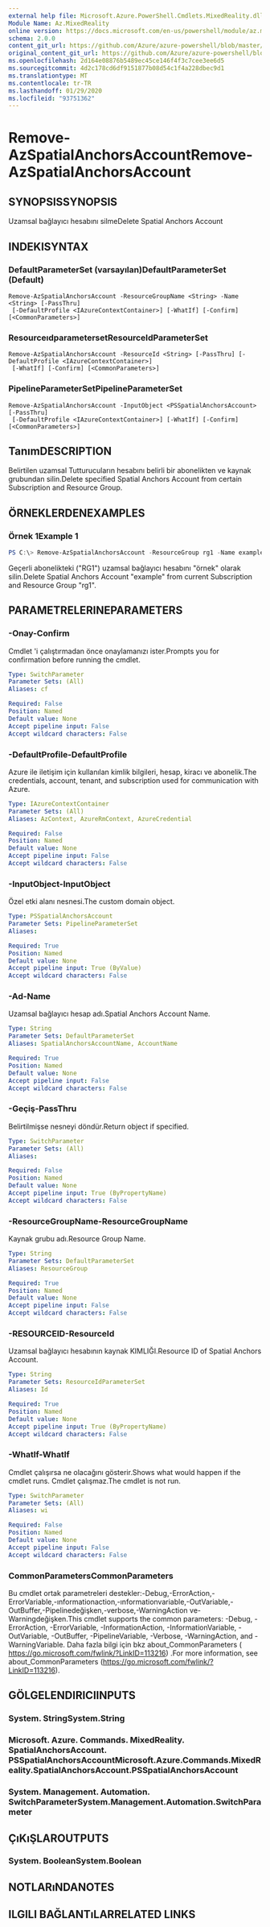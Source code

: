 ```yaml
---
external help file: Microsoft.Azure.PowerShell.Cmdlets.MixedReality.dll-Help.xml
Module Name: Az.MixedReality
online version: https://docs.microsoft.com/en-us/powershell/module/az.mixedreality/remove-azspatialanchorsaccount
schema: 2.0.0
content_git_url: https://github.com/Azure/azure-powershell/blob/master/src/MixedReality/MixedReality/help/Remove-AzSpatialAnchorsAccount.md
original_content_git_url: https://github.com/Azure/azure-powershell/blob/master/src/MixedReality/MixedReality/help/Remove-AzSpatialAnchorsAccount.md
ms.openlocfilehash: 2d164e08876b5489ec45ce146f4f3c7cee3ee6d5
ms.sourcegitcommit: 4d2c178cd6df9151877b08d54c1f4a228dbec9d1
ms.translationtype: MT
ms.contentlocale: tr-TR
ms.lasthandoff: 01/29/2020
ms.locfileid: "93751362"
---
```

# <span data-ttu-id="18b7b-101">Remove-AzSpatialAnchorsAccount</span><span class="sxs-lookup"><span data-stu-id="18b7b-101">Remove-AzSpatialAnchorsAccount</span></span>

## <span data-ttu-id="18b7b-102">SYNOPSIS</span><span class="sxs-lookup"><span data-stu-id="18b7b-102">SYNOPSIS</span></span>
<span data-ttu-id="18b7b-103">Uzamsal bağlayıcı hesabını silme</span><span class="sxs-lookup"><span data-stu-id="18b7b-103">Delete Spatial Anchors Account</span></span>

## <span data-ttu-id="18b7b-104">INDEKI</span><span class="sxs-lookup"><span data-stu-id="18b7b-104">SYNTAX</span></span>

### <span data-ttu-id="18b7b-105">DefaultParameterSet (varsayılan)</span><span class="sxs-lookup"><span data-stu-id="18b7b-105">DefaultParameterSet (Default)</span></span>
```
Remove-AzSpatialAnchorsAccount -ResourceGroupName <String> -Name <String> [-PassThru]
 [-DefaultProfile <IAzureContextContainer>] [-WhatIf] [-Confirm] [<CommonParameters>]
```

### <span data-ttu-id="18b7b-106">Resourceıdparameterset</span><span class="sxs-lookup"><span data-stu-id="18b7b-106">ResourceIdParameterSet</span></span>
```
Remove-AzSpatialAnchorsAccount -ResourceId <String> [-PassThru] [-DefaultProfile <IAzureContextContainer>]
 [-WhatIf] [-Confirm] [<CommonParameters>]
```

### <span data-ttu-id="18b7b-107">PipelineParameterSet</span><span class="sxs-lookup"><span data-stu-id="18b7b-107">PipelineParameterSet</span></span>
```
Remove-AzSpatialAnchorsAccount -InputObject <PSSpatialAnchorsAccount> [-PassThru]
 [-DefaultProfile <IAzureContextContainer>] [-WhatIf] [-Confirm] [<CommonParameters>]
```

## <span data-ttu-id="18b7b-108">Tanım</span><span class="sxs-lookup"><span data-stu-id="18b7b-108">DESCRIPTION</span></span>
<span data-ttu-id="18b7b-109">Belirtilen uzamsal Tutturucuların hesabını belirli bir abonelikten ve kaynak grubundan silin.</span><span class="sxs-lookup"><span data-stu-id="18b7b-109">Delete specified Spatial Anchors Account from certain Subscription and Resource Group.</span></span>

## <span data-ttu-id="18b7b-110">ÖRNEKLERDEN</span><span class="sxs-lookup"><span data-stu-id="18b7b-110">EXAMPLES</span></span>

### <span data-ttu-id="18b7b-111">Örnek 1</span><span class="sxs-lookup"><span data-stu-id="18b7b-111">Example 1</span></span>
```powershell
PS C:\> Remove-AzSpatialAnchorsAccount -ResourceGroup rg1 -Name example
```

<span data-ttu-id="18b7b-112">Geçerli abonelikteki ("RG1") uzamsal bağlayıcı hesabını "örnek" olarak silin.</span><span class="sxs-lookup"><span data-stu-id="18b7b-112">Delete Spatial Anchors Account "example" from current Subscription and Resource Group "rg1".</span></span>

## <span data-ttu-id="18b7b-113">PARAMETRELERINE</span><span class="sxs-lookup"><span data-stu-id="18b7b-113">PARAMETERS</span></span>

### <span data-ttu-id="18b7b-114">-Onay</span><span class="sxs-lookup"><span data-stu-id="18b7b-114">-Confirm</span></span>
<span data-ttu-id="18b7b-115">Cmdlet 'i çalıştırmadan önce onaylamanızı ister.</span><span class="sxs-lookup"><span data-stu-id="18b7b-115">Prompts you for confirmation before running the cmdlet.</span></span>

```yaml
Type: SwitchParameter
Parameter Sets: (All)
Aliases: cf

Required: False
Position: Named
Default value: None
Accept pipeline input: False
Accept wildcard characters: False
```

### <span data-ttu-id="18b7b-116">-DefaultProfile</span><span class="sxs-lookup"><span data-stu-id="18b7b-116">-DefaultProfile</span></span>
<span data-ttu-id="18b7b-117">Azure ile iletişim için kullanılan kimlik bilgileri, hesap, kiracı ve abonelik.</span><span class="sxs-lookup"><span data-stu-id="18b7b-117">The credentials, account, tenant, and subscription used for communication with Azure.</span></span>

```yaml
Type: IAzureContextContainer
Parameter Sets: (All)
Aliases: AzContext, AzureRmContext, AzureCredential

Required: False
Position: Named
Default value: None
Accept pipeline input: False
Accept wildcard characters: False
```

### <span data-ttu-id="18b7b-118">-InputObject</span><span class="sxs-lookup"><span data-stu-id="18b7b-118">-InputObject</span></span>
<span data-ttu-id="18b7b-119">Özel etki alanı nesnesi.</span><span class="sxs-lookup"><span data-stu-id="18b7b-119">The custom domain object.</span></span>

```yaml
Type: PSSpatialAnchorsAccount
Parameter Sets: PipelineParameterSet
Aliases:

Required: True
Position: Named
Default value: None
Accept pipeline input: True (ByValue)
Accept wildcard characters: False
```

### <span data-ttu-id="18b7b-120">-Ad</span><span class="sxs-lookup"><span data-stu-id="18b7b-120">-Name</span></span>
<span data-ttu-id="18b7b-121">Uzamsal bağlayıcı hesap adı.</span><span class="sxs-lookup"><span data-stu-id="18b7b-121">Spatial Anchors Account Name.</span></span>

```yaml
Type: String
Parameter Sets: DefaultParameterSet
Aliases: SpatialAnchorsAccountName, AccountName

Required: True
Position: Named
Default value: None
Accept pipeline input: False
Accept wildcard characters: False
```

### <span data-ttu-id="18b7b-122">-Geçiş</span><span class="sxs-lookup"><span data-stu-id="18b7b-122">-PassThru</span></span>
<span data-ttu-id="18b7b-123">Belirtilmişse nesneyi döndür.</span><span class="sxs-lookup"><span data-stu-id="18b7b-123">Return object if specified.</span></span>

```yaml
Type: SwitchParameter
Parameter Sets: (All)
Aliases:

Required: False
Position: Named
Default value: None
Accept pipeline input: True (ByPropertyName)
Accept wildcard characters: False
```

### <span data-ttu-id="18b7b-124">-ResourceGroupName</span><span class="sxs-lookup"><span data-stu-id="18b7b-124">-ResourceGroupName</span></span>
<span data-ttu-id="18b7b-125">Kaynak grubu adı.</span><span class="sxs-lookup"><span data-stu-id="18b7b-125">Resource Group Name.</span></span>

```yaml
Type: String
Parameter Sets: DefaultParameterSet
Aliases: ResourceGroup

Required: True
Position: Named
Default value: None
Accept pipeline input: False
Accept wildcard characters: False
```

### <span data-ttu-id="18b7b-126">-RESOURCEID</span><span class="sxs-lookup"><span data-stu-id="18b7b-126">-ResourceId</span></span>
<span data-ttu-id="18b7b-127">Uzamsal bağlayıcı hesabının kaynak KIMLIĞI.</span><span class="sxs-lookup"><span data-stu-id="18b7b-127">Resource ID of Spatial Anchors Account.</span></span>

```yaml
Type: String
Parameter Sets: ResourceIdParameterSet
Aliases: Id

Required: True
Position: Named
Default value: None
Accept pipeline input: True (ByPropertyName)
Accept wildcard characters: False
```

### <span data-ttu-id="18b7b-128">-WhatIf</span><span class="sxs-lookup"><span data-stu-id="18b7b-128">-WhatIf</span></span>
<span data-ttu-id="18b7b-129">Cmdlet çalışırsa ne olacağını gösterir.</span><span class="sxs-lookup"><span data-stu-id="18b7b-129">Shows what would happen if the cmdlet runs.</span></span>
<span data-ttu-id="18b7b-130">Cmdlet çalışmaz.</span><span class="sxs-lookup"><span data-stu-id="18b7b-130">The cmdlet is not run.</span></span>

```yaml
Type: SwitchParameter
Parameter Sets: (All)
Aliases: wi

Required: False
Position: Named
Default value: None
Accept pipeline input: False
Accept wildcard characters: False
```

### <span data-ttu-id="18b7b-131">CommonParameters</span><span class="sxs-lookup"><span data-stu-id="18b7b-131">CommonParameters</span></span>
<span data-ttu-id="18b7b-132">Bu cmdlet ortak parametreleri destekler:-Debug,-ErrorAction,-ErrorVariable,-ınformationaction,-ınformationvariable,-OutVariable,-OutBuffer,-Pipelinedeğişken,-verbose,-WarningAction ve-Warningdeğişken.</span><span class="sxs-lookup"><span data-stu-id="18b7b-132">This cmdlet supports the common parameters: -Debug, -ErrorAction, -ErrorVariable, -InformationAction, -InformationVariable, -OutVariable, -OutBuffer, -PipelineVariable, -Verbose, -WarningAction, and -WarningVariable.</span></span>
<span data-ttu-id="18b7b-133">Daha fazla bilgi için bkz about_CommonParameters ( https://go.microsoft.com/fwlink/?LinkID=113216) .</span><span class="sxs-lookup"><span data-stu-id="18b7b-133">For more information, see about_CommonParameters (https://go.microsoft.com/fwlink/?LinkID=113216).</span></span>

## <span data-ttu-id="18b7b-134">GÖLGELENDIRICI</span><span class="sxs-lookup"><span data-stu-id="18b7b-134">INPUTS</span></span>

### <span data-ttu-id="18b7b-135">System. String</span><span class="sxs-lookup"><span data-stu-id="18b7b-135">System.String</span></span>

### <span data-ttu-id="18b7b-136">Microsoft. Azure. Commands. MixedReality. SpatialAnchorsAccount. PSSpatialAnchorsAccount</span><span class="sxs-lookup"><span data-stu-id="18b7b-136">Microsoft.Azure.Commands.MixedReality.SpatialAnchorsAccount.PSSpatialAnchorsAccount</span></span>

### <span data-ttu-id="18b7b-137">System. Management. Automation. SwitchParameter</span><span class="sxs-lookup"><span data-stu-id="18b7b-137">System.Management.Automation.SwitchParameter</span></span>

## <span data-ttu-id="18b7b-138">ÇıKıŞLAR</span><span class="sxs-lookup"><span data-stu-id="18b7b-138">OUTPUTS</span></span>

### <span data-ttu-id="18b7b-139">System. Boolean</span><span class="sxs-lookup"><span data-stu-id="18b7b-139">System.Boolean</span></span>

## <span data-ttu-id="18b7b-140">NOTLARıNDA</span><span class="sxs-lookup"><span data-stu-id="18b7b-140">NOTES</span></span>

## <span data-ttu-id="18b7b-141">ILGILI BAĞLANTıLAR</span><span class="sxs-lookup"><span data-stu-id="18b7b-141">RELATED LINKS</span></span>
